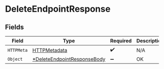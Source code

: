 # DeleteEndpointResponse


## Fields

| Field                                                          | Type                                                           | Required                                                       | Description                                                    |
| -------------------------------------------------------------- | -------------------------------------------------------------- | -------------------------------------------------------------- | -------------------------------------------------------------- |
| `HTTPMeta`                                                     | [HTTPMetadata](./httpmetadata.md)                              | :heavy_check_mark:                                             | N/A                                                            |
| `Object`                                                       | [*DeleteEndpointResponseBody](./deleteendpointresponsebody.md) | :heavy_minus_sign:                                             | OK                                                             |